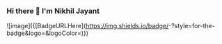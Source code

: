 ### Hi there 👋 I'm Nikhil Jayant
![image]({[BadgeURLHere](https://img.shields.io/badge/<Badge Text>-<Background Color>?style=for-the-badge&logo=<Icon Name>&logoColor=<Logo Color>)})
<!--
**nikhiljayant/nikhiljayant** is a ✨ _special_ ✨ repository because its `README.md` (this file) appears on your GitHub profile.

Here are some ideas to get you started:

- 🔭 I’m currently working on ...
- 🌱 I’m currently learning ...
- 👯 I’m looking to collaborate on ...
- 🤔 I’m looking for help with ...
- 💬 Ask me about ...
- 📫 How to reach me: ...
- 😄 Pronouns: ...
- ⚡ Fun fact: ...
-->
